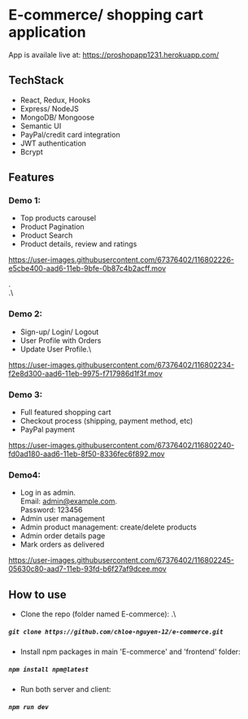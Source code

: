 # E-commerce/ shopping cart application 

App is availale live at: https://proshopapp1231.herokuapp.com/

## TechStack
- React, Redux, Hooks
- Express/ NodeJS
- MongoDB/ Mongoose
- Semantic UI 
- PayPal/credit card integration
- JWT authentication
- Bcrypt

## Features
### Demo 1:
- Top products carousel
- Product Pagination
- Product Search
- Product details, review and ratings

https://user-images.githubusercontent.com/67376402/116802226-e5cbe400-aad6-11eb-9bfe-0b87c4b2acff.mov

.\
.\

### Demo 2:
- Sign-up/ Login/ Logout 
- User Profile with Orders
- Update User Profile.\

https://user-images.githubusercontent.com/67376402/116802234-f2e8d300-aad6-11eb-9975-f717986d1f3f.mov





### Demo 3:
- Full featured shopping cart
- Checkout process (shipping, payment method, etc)
- PayPal payment

https://user-images.githubusercontent.com/67376402/116802240-fd0ad180-aad6-11eb-8f50-8336fec6f892.mov





### Demo4:
- Log in as admin.\
Email: admin@example.com.\
Password: 123456
- Admin user management
- Admin product management: create/delete products
- Admin order details page
- Mark orders as delivered

https://user-images.githubusercontent.com/67376402/116802245-05630c80-aad7-11eb-93fd-b6f27af9dcee.mov


## How to use
- Clone the repo (folder named E-commerce): .\

##### `git clone https://github.com/chloe-nguyen-12/e-commerce.git`

- Install npm packages in main 'E-commerce' and 'frontend' folder:

##### `npm install npm@latest`
    
- Run both server and client:

##### `npm run dev`
    

